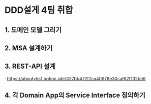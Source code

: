# DDD설게 4팀 취합

## 1. 도메인 모델 그리기

## 2. MSA 설계하기

## 3. REST-API 설계
: https://aboutyhs1.notion.site/327bb472f2ca40978e30caf62f132be8

## 4. 각 Domain App의 Service Interface 정의하기
